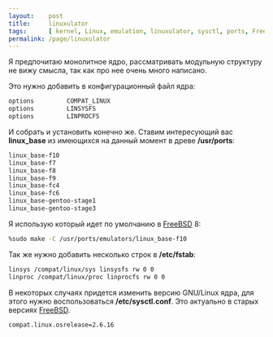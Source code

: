 ```yaml
---
layout:    post
title:     linuxulator
tags:      [ kernel, Linux, emulation, linuxulator, sysctl, ports, FreeBSD ]
permalink: /page/linuxulator
---
```


Я предпочитаю монолитное ядро, рассматривать модульную структуру не вижу смысла, так как про нее очень много написано.

Это нужно добавить в конфигурационный файл ядра:

```bash
options         COMPAT_LINUX
options         LINSYSFS
options         LINPROCFS
```

И собрать и установить конечно же.
Ставим интересующий вас **linux_base** из имеющихся на данный момент в древе **/usr/ports**:

```bash
linux_base-f10
linux_base-f7
linux_base-f8
linux_base-f9
linux_base-fc4
linux_base-fc6
linux_base-gentoo-stage1
linux_base-gentoo-stage3
```

Я использую который идет по умолчанию в [FreeBSD] 8:

```bash
%sudo make -C /usr/ports/emulators/linux_base-f10
```

Так же нужно добавить несколько строк в <b>/etc/fstab</b>:

```bash
linsys /compat/linux/sys linsysfs rw 0 0
linproc /compat/linux/proc linprocfs rw 0 0
```

В некоторых случаях придется изменить версию GNU/Linux ядра, для этого нужно воспользоваться **/etc/sysctl.conf**. Это актуально в старых версиях [FreeBSD].

```bash
compat.linux.osrelease=2.6.16
```

[FreeBSD]: http://www.freebsd.org/

